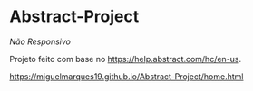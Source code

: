 # Abstract-Project

*Não Responsivo*

Projeto feito com base no https://help.abstract.com/hc/en-us.

https://miguelmarques19.github.io/Abstract-Project/home.html
